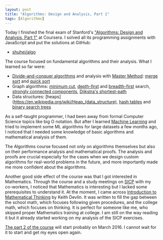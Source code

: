 ```yaml
---
layout: post
title: "Algorithms: Design and Analysis, Part 1"
tags: [Algorithms]
---
```


Today I finished the final exam of Stanford's ["Algorithms: Design and Analysis, Part 1"](https://www.coursera.org/course/algo) at Coursera. I solved all its programming assignments with JavaScript and put the solutions at GitHub:

- [shuhei/algo](https://github.com/shuhei/algo)

The course focused on fundamental algorithms and their analysis. What I learned so far were:

- [Divide-and-conquer algorithms](https://en.wikipedia.org/wiki/Divide_and_conquer_algorithms) and analysis with [Master Method](https://en.wikipedia.org/wiki/Master_theorem): [merge sort](https://en.wikipedia.org/wiki/Merge_sort) and [quick sort](https://en.wikipedia.org/wiki/Quicksort)
- Graph algorithms: [minimum cut](https://en.wikipedia.org/wiki/Minimum_cut), [depth-first](https://en.wikipedia.org/wiki/Depth-first_search) and [breadth-first](https://en.wikipedia.org/wiki/Breadth-first_search) search, [strongly connected components](https://en.wikipedia.org/wiki/Strongly_connected_component), [Dijkstra's shortest-path](https://en.wikipedia.org/wiki/Dijkstra%27s_algorithm)
- Data structures: [heaps](https://en.wikipedia.org/wiki/Heap_(data_structure), [hash tables](https://en.wikipedia.org/wiki/Hash_table) and [binary search trees](https://en.wikipedia.org/wiki/Binary_search_tree)

As a self-taught programmer, I had been away from formal Computer Science topics like big O notation. But after I learned [Machine Learning](https://www.coursera.org/learn/machine-learning) and tried to implement some ML algorithms for large datasets a few months ago, I noticed that I needed some knowledge of basic algorithms and mathematical analysis of them.

The Algorithms course focused not only on algorithms themselves but also on their performance analysis and mathematical proofs. The analysis and proofs are crucial especially for the cases when we design custom algorithms for real-world problems in the future, and more importantly made me more confident about the algorithms.

Another good side effect of the course was that I got interested in Mathematics. Through the course and a study meetings on [SICP](https://mitpress.mit.edu/sicp/) with my co-workers, I noticed that Mathematics is interesting but I lacked some prerequisites to understand it. At the moment, I came across [Introduction to Mathematical Thinking](http://www.amazon.com/Introduction-Mathematical-Thinking-Keith-Devlin/dp/0615653634) by Keith Devlin. It was written to fill the gap between the school math, which focuses following given procedures, and the college math, which focuses on thinking. It is perfect for someone like me, who skipped proper Mathematics training at college. I am still on the way reading it but it already started working on my analysis of the SICP exercises.

[The part 2 of the course](https://www.coursera.org/course/algo2) will start probably on March 2016. I cannot wait for it to start and get my eyes open again.
